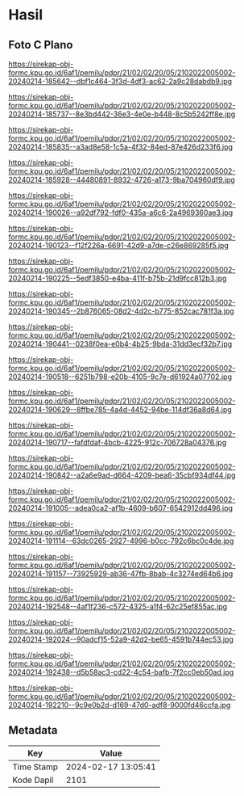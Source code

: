 # Hasil

## Foto C Plano

https://sirekap-obj-formc.kpu.go.id/6af1/pemilu/pdpr/21/02/02/20/05/2102022005002-20240214-185642--dbf1c464-3f3d-4df3-ac62-2a9c28dabdb9.jpg

https://sirekap-obj-formc.kpu.go.id/6af1/pemilu/pdpr/21/02/02/20/05/2102022005002-20240214-185737--8e3bd442-36e3-4e0e-b448-8c5b5242ff8e.jpg

https://sirekap-obj-formc.kpu.go.id/6af1/pemilu/pdpr/21/02/02/20/05/2102022005002-20240214-185835--a3ad8e58-1c5a-4f32-84ed-87e426d233f6.jpg

https://sirekap-obj-formc.kpu.go.id/6af1/pemilu/pdpr/21/02/02/20/05/2102022005002-20240214-185928--44480891-8932-4726-a173-9ba704960df9.jpg

https://sirekap-obj-formc.kpu.go.id/6af1/pemilu/pdpr/21/02/02/20/05/2102022005002-20240214-190026--a92df792-fdf0-435a-a6c6-2a4969360ae3.jpg

https://sirekap-obj-formc.kpu.go.id/6af1/pemilu/pdpr/21/02/02/20/05/2102022005002-20240214-190123--f12f226a-6691-42d9-a7de-c26e869285f5.jpg

https://sirekap-obj-formc.kpu.go.id/6af1/pemilu/pdpr/21/02/02/20/05/2102022005002-20240214-190225--5edf3850-e4ba-411f-b75b-21d9fcc812b3.jpg

https://sirekap-obj-formc.kpu.go.id/6af1/pemilu/pdpr/21/02/02/20/05/2102022005002-20240214-190345--2b876065-08d2-4d2c-b775-852cac781f3a.jpg

https://sirekap-obj-formc.kpu.go.id/6af1/pemilu/pdpr/21/02/02/20/05/2102022005002-20240214-190441--0238f0ea-e0b4-4b25-9bda-31dd3ecf32b7.jpg

https://sirekap-obj-formc.kpu.go.id/6af1/pemilu/pdpr/21/02/02/20/05/2102022005002-20240214-190518--6251b798-e20b-4105-9c7e-d61924a07702.jpg

https://sirekap-obj-formc.kpu.go.id/6af1/pemilu/pdpr/21/02/02/20/05/2102022005002-20240214-190629--8ffbe785-4a4d-4452-94be-114df36a8d64.jpg

https://sirekap-obj-formc.kpu.go.id/6af1/pemilu/pdpr/21/02/02/20/05/2102022005002-20240214-190717--fafdfdaf-4bcb-4225-912c-706728a04376.jpg

https://sirekap-obj-formc.kpu.go.id/6af1/pemilu/pdpr/21/02/02/20/05/2102022005002-20240214-190842--a2a6e9ad-d664-4209-bea6-35cbf934df44.jpg

https://sirekap-obj-formc.kpu.go.id/6af1/pemilu/pdpr/21/02/02/20/05/2102022005002-20240214-191005--adea0ca2-af1b-4609-b607-6542912dd496.jpg

https://sirekap-obj-formc.kpu.go.id/6af1/pemilu/pdpr/21/02/02/20/05/2102022005002-20240214-191114--63dc0265-2927-4996-b0cc-792c6bc0c4de.jpg

https://sirekap-obj-formc.kpu.go.id/6af1/pemilu/pdpr/21/02/02/20/05/2102022005002-20240214-191157--73925929-ab36-47fb-8bab-4c3274ed64b6.jpg

https://sirekap-obj-formc.kpu.go.id/6af1/pemilu/pdpr/21/02/02/20/05/2102022005002-20240214-192548--4af1f236-c572-4325-a1f4-62c25ef855ac.jpg

https://sirekap-obj-formc.kpu.go.id/6af1/pemilu/pdpr/21/02/02/20/05/2102022005002-20240214-192024--90adcf15-52a9-42d2-be65-4591b744ec53.jpg

https://sirekap-obj-formc.kpu.go.id/6af1/pemilu/pdpr/21/02/02/20/05/2102022005002-20240214-192438--d5b58ac3-cd22-4c54-bafb-7f2cc0eb50ad.jpg

https://sirekap-obj-formc.kpu.go.id/6af1/pemilu/pdpr/21/02/02/20/05/2102022005002-20240214-192210--9c9e0b2d-d169-47d0-adf8-9000fd46ccfa.jpg


## Metadata

| Key        | Value               |
| ---------- | ------------------- |
| Time Stamp | 2024-02-17 13:05:41 |
| Kode Dapil | 2101                |



